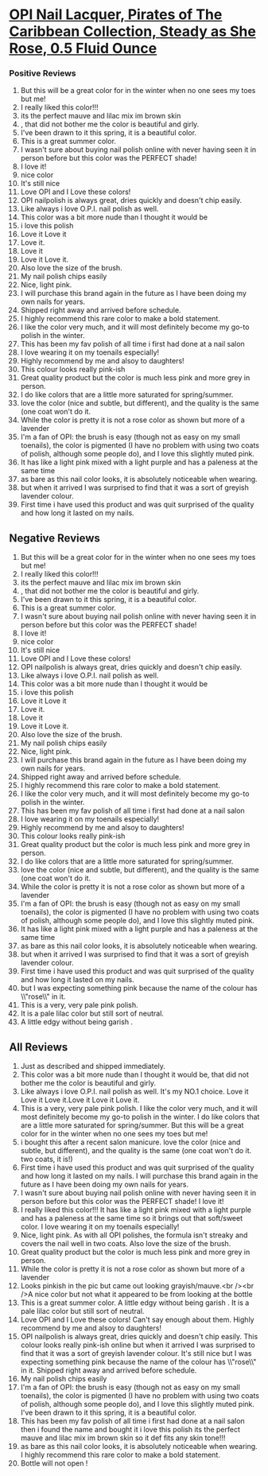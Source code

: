 # [OPI Nail Lacquer, Pirates of The Caribbean Collection, Steady as She Rose, 0.5 Fluid Ounce](https://products.checkmycream.com/products/OPI-Nail-Lacquer-Pirates-of-The-Caribbean-Collection-Steady-as-She-Rose-0.5-Fluid-Ounce.html)

### Positive Reviews

<ol>
      <li>But this will be a great color for in the winter when no one sees my toes but me!</li>
      <li>I really liked this color!!!</li>
      <li>its the perfect mauve and lilac mix im brown skin</li>
      <li>, that did not bother me the color is beautiful and girly.</li>
      <li>I&#x27;ve been drawn to it this spring, it is a beautiful color.</li>
      <li>This is a great summer color.  </li>
      <li>I wasn&#x27;t sure about buying nail polish online with never having seen it in person before but this color was the PERFECT shade!</li>
      <li>I love it!</li>
      <li>nice color</li>
      <li>It&#x27;s still nice</li>
      <li>Love OPI and I Love these colors!</li>
      <li>OPI nailpolish is always great, dries quickly and doesn&#x27;t chip easily.</li>
      <li>Like always i love O.P.I. nail polish as well.</li>
      <li>This color was a bit more nude than I thought it would be</li>
      <li>i love this polish</li>
      <li>Love it Love it</li>
      <li>Love it.</li>
      <li>Love it</li>
      <li>Love it Love it.</li>
      <li>Also love the size of the brush.</li>
      <li>My nail polish chips easily</li>
      <li>Nice, light pink.</li>
      <li>I will purchase this brand again in the future as I have been doing my own nails for years.</li>
      <li>Shipped right away and arrived before schedule.</li>
      <li>I highly recommend this rare color to make a bold statement.</li>
      <li>I like the color very much, and it will most definitely become my go-to polish in the winter.  </li>
      <li>This has been my fav polish of all time i first had done at a nail salon</li>
      <li>I love wearing it on my toenails especially!</li>
      <li>Highly recommend by me and alsoy to daughters!</li>
      <li>This colour looks really pink-ish</li>
      <li>Great quality product but the color is much less pink and more grey in person.</li>
      <li>I do like colors that are a little more saturated for spring/summer.  </li>
      <li>love the color (nice and subtle, but different), and the quality is the same (one coat won&#x27;t do it.</li>
      <li>While the color is pretty it is not a rose color as shown but more of a lavender</li>
      <li>I&#x27;m a fan of OPI: the brush is easy (though not as easy on my small toenails), the color is pigmented (I have no problem with using two coats of polish, although some people do), and I love this slightly muted pink.</li>
      <li>It has like a light pink mixed with a light purple and has a paleness at the same time</li>
      <li>as bare as this nail color looks, it is absolutely noticeable when wearing.</li>
      <li>but when it arrived I was surprised to find that it was a sort of greyish lavender colour.</li>
      <li>First time i have used this product and was quit surprised of the quality and how long it lasted on my nails.</li>
</ol>


<h2>Negative Reviews</h2>
<ol>
<li> But this will be a great color for in the winter when no one sees my toes but me!</li>
<li> I really liked this color!!!</li>
<li> its the perfect mauve and lilac mix im brown skin</li>
<li> , that did not bother me the color is beautiful and girly.</li>
<li> I&#x27;ve been drawn to it this spring, it is a beautiful color.</li>
<li> This is a great summer color.  </li>
<li> I wasn&#x27;t sure about buying nail polish online with never having seen it in person before but this color was the PERFECT shade!</li>
<li> I love it!</li>
<li> nice color</li>
<li> It&#x27;s still nice</li>
<li> Love OPI and I Love these colors!</li>
<li> OPI nailpolish is always great, dries quickly and doesn&#x27;t chip easily.</li>
<li> Like always i love O.P.I. nail polish as well.</li>
<li> This color was a bit more nude than I thought it would be</li>
<li> i love this polish</li>
<li> Love it Love it</li>
<li> Love it.</li>
<li> Love it</li>
<li> Love it Love it.</li>
<li> Also love the size of the brush.</li>
<li> My nail polish chips easily</li>
<li> Nice, light pink.</li>
<li> I will purchase this brand again in the future as I have been doing my own nails for years.</li>
<li> Shipped right away and arrived before schedule.</li>
<li> I highly recommend this rare color to make a bold statement.</li>
<li> I like the color very much, and it will most definitely become my go-to polish in the winter.  </li>
<li> This has been my fav polish of all time i first had done at a nail salon</li>
<li> I love wearing it on my toenails especially!</li>
<li> Highly recommend by me and alsoy to daughters!</li>
<li> This colour looks really pink-ish</li>
<li> Great quality product but the color is much less pink and more grey in person.</li>
<li> I do like colors that are a little more saturated for spring/summer.  </li>
<li> love the color (nice and subtle, but different), and the quality is the same (one coat won&#x27;t do it.</li>
<li> While the color is pretty it is not a rose color as shown but more of a lavender</li>
<li> I&#x27;m a fan of OPI: the brush is easy (though not as easy on my small toenails), the color is pigmented (I have no problem with using two coats of polish, although some people do), and I love this slightly muted pink.</li>
<li> It has like a light pink mixed with a light purple and has a paleness at the same time</li>
<li> as bare as this nail color looks, it is absolutely noticeable when wearing.</li>
<li> but when it arrived I was surprised to find that it was a sort of greyish lavender colour.</li>
<li> First time i have used this product and was quit surprised of the quality and how long it lasted on my nails.</li>
<li> but I was expecting something pink because the name of the colour has \\&quot;rose\\&quot; in it.</li>
<li> This is a very, very pale pink polish.  </li>
<li> It is a pale lilac color but still sort of neutral.</li>
<li> A little edgy without being garish .  </li>
</ol>

<h2>All Reviews</h2>

<ol>
    <li> Just as described and shipped immediately.</li>
    <li> This color was a bit more nude than I thought it would be, that did not bother me the color is beautiful and girly.</li>
    <li> Like always i love O.P.I. nail polish as well. It&#x27;s my NO.1 choice. Love it Love it Love it.Love it Love it Love it.</li>
    <li> This is a very, very pale pink polish.  I like the color very much, and it will most definitely become my go-to polish in the winter.  I do like colors that are a little more saturated for spring/summer.  But this will be a great color for in the winter when no one sees my toes but me!</li>
    <li> i bought this after a recent salon manicure. love the color (nice and subtle, but different), and the quality is the same (one coat won&#x27;t do it. two coats, it is!)</li>
    <li> First time i have used this product and was quit surprised of the quality and how long it lasted on my nails. I will purchase this brand again in the future as I have been doing my own nails for years.</li>
    <li> I wasn&#x27;t sure about buying nail polish online with never having seen it in person before but this color was the PERFECT shade! I love it!</li>
    <li> I really liked this color!!! It has like a light pink mixed with a light purple and has a paleness at the same time so it brings out that soft/sweet color. I love wearing it on my toenails especially!</li>
    <li> Nice, light pink. As with all OPI polishes, the formula isn&#x27;t streaky and covers the nail well in two coats. Also love the size of the brush.</li>
    <li> Great quality product but the color is much less pink and more grey in person.</li>
    <li> While the color is pretty it is not a rose color as shown but more of a lavender</li>
    <li> Looks pinkish in the pic but came out looking grayish/mauve.&lt;br /&gt;&lt;br /&gt;A nice color but not what it appeared to be from looking at the bottle</li>
    <li> This is a great summer color.  A little edgy without being garish .  It is a pale lilac color but still sort of neutral.</li>
    <li> Love OPI and I Love these colors! Can&#x27;t say enough  about them. Highly recommend by me and alsoy to daughters!</li>
    <li> OPI nailpolish is always great, dries quickly and doesn&#x27;t chip easily. This colour looks really pink-ish online but when it arrived I was surprised to find that it was a sort of greyish lavender colour. It&#x27;s still nice but I was expecting something pink because the name of the colour has \\&quot;rose\\&quot; in it. Shipped right away and arrived before schedule.</li>
    <li> My nail polish chips easily</li>
    <li> I&#x27;m a fan of OPI: the brush is easy (though not as easy on my small toenails), the color is pigmented (I have no problem with using two coats of polish, although some people do), and I love this slightly muted pink. I&#x27;ve been drawn to it this spring, it is a beautiful color.</li>
    <li> This has been my fav polish of all time i first had done at a nail salon then i found the name and bought it i love this polish its the perfect mauve and lilac mix im brown skin so it def fits any skin tone!!!</li>
    <li> as bare as this nail color looks, it is absolutely noticeable when wearing. I highly recommend this rare color to make a bold statement.</li>
    <li> Bottle will not open !</li>
</ol>




